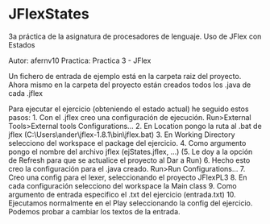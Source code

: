# JFlexStates
3a práctica de la asignatura de procesadores de lenguaje. Uso de JFlex con Estados

Autor: afernv10
Practica: Practica 3 - JFlex

Un fichero de entrada de ejemplo está en la carpeta raiz del proyecto.
Ahora mismo en la carpeta del proyecto están creados todos los .java de cada .jflex

Para ejecutar el ejercicio (obteniendo el estado actual) he seguido estos pasos:
	1. Con el .jflex creo una configuración de ejecución.
		Run>External Tools>External tools Configurations...
	2. En Location pongo la ruta al .bat de jflex (C:\Users\ander\jflex-1.8.1\bin\jflex.bat)
	3. En Working Directory selecciono del workspace el package del ejercicio.
	4. Como argumento pongo el nombre del archivo jflex (ejStates.jflex, ...)
	(5. Le doy a la opción de Refresh para que se actualice el proyecto al Dar a Run)
	6. Hecho esto creo la configuración para el .java creado.
		Run>Run Configurations...
	7. Creo una config para el lexer, seleccionando el proyecto JFlexPL3
	8. En cada configuración selecciono del workspace la Main class
	9. Como argumento de entrada especifico el .txt del ejercicio (entrada.txt)
	10. Ejecutamos normalmente en el Play seleccionando la config del ejercicio. 
		Podemos probar a cambiar los textos de la entrada.
